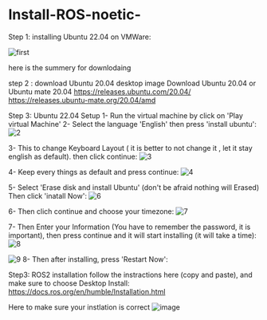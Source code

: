 # Install-ROS-noetic-

Step 1: installing Ubuntu 22.04 on VMWare:

![first](https://github.com/user-attachments/assets/efbf8329-6a33-4dc2-9f29-11aeff3f7f48)

here is the summery for downlodaing

step 2 : download Ubuntu 20.04 desktop image Download Ubuntu 20.04 or Ubuntu mate 20.04 
https://releases.ubuntu.com/20.04/   https://releases.ubuntu-mate.org/20.04/amd

Step 3: Ubuntu 22.04 Setup
1- Run the virtual machine by click on 'Play virtual Machine'
2- Select the language 'English' then press 'install ubuntu':
![2](https://github.com/user-attachments/assets/fb47eb91-5f50-48b2-89c6-9998ae5241f5)

3- This to change Keyboard Layout ( it is better to not change it , let it stay english as default). then click continue:
![3](https://github.com/user-attachments/assets/8db68934-500d-430b-8e5d-e7ec987b8a1b)

4- Keep every things as default and press continue:
![4](https://github.com/user-attachments/assets/27229258-2d38-4c5e-9f7f-69664260eb84)

5- Select 'Erase disk and install Ubuntu' (don't be afraid nothing will Erased) Then click 'inatall Now':
![6](https://github.com/user-attachments/assets/5286eb01-8faf-4c99-a343-2bdcfc574b63)

6- Then clich continue and choose your timezone:
![7](https://github.com/user-attachments/assets/6aa08f62-5cd5-47af-9181-5e96028afc64)

7- Then Enter your Information (You have to remember the password, it is important), then press continue and it will start installing (it will take a time):
![8](https://github.com/user-attachments/assets/4386e0f9-b41b-4712-86dd-2263efcb5686)


![9](https://github.com/user-attachments/assets/c46b0635-4a40-4736-9011-bbf12a7a1f13)
8- Then after installing, press 'Restart Now':



Step3: ROS2 installation
follow the instractions here (copy and paste), and make sure to choose Desktop Install:
https://docs.ros.org/en/humble/Installation.html

Here to make sure your instlation is correct
![image](https://github.com/user-attachments/assets/dbd8c1f0-c62b-4107-b021-efe833c73240)









